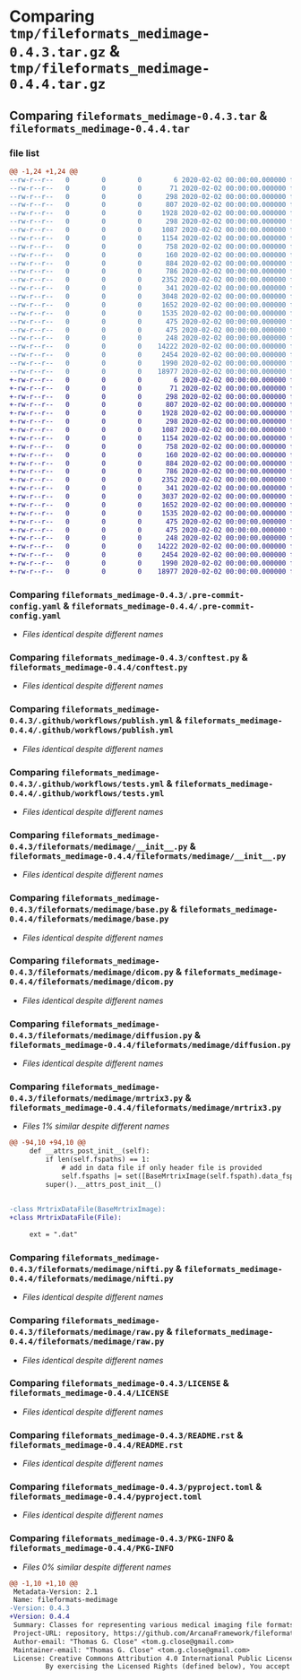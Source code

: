 # Comparing `tmp/fileformats_medimage-0.4.3.tar.gz` & `tmp/fileformats_medimage-0.4.4.tar.gz`

## Comparing `fileformats_medimage-0.4.3.tar` & `fileformats_medimage-0.4.4.tar`

### file list

```diff
@@ -1,24 +1,24 @@
--rw-r--r--   0        0        0        6 2020-02-02 00:00:00.000000 fileformats_medimage-0.4.3/.codespell-ignorewords
--rw-r--r--   0        0        0       71 2020-02-02 00:00:00.000000 fileformats_medimage-0.4.3/.coveragerc
--rw-r--r--   0        0        0      298 2020-02-02 00:00:00.000000 fileformats_medimage-0.4.3/.flake8
--rw-r--r--   0        0        0      807 2020-02-02 00:00:00.000000 fileformats_medimage-0.4.3/.pre-commit-config.yaml
--rw-r--r--   0        0        0     1928 2020-02-02 00:00:00.000000 fileformats_medimage-0.4.3/conftest.py
--rw-r--r--   0        0        0      298 2020-02-02 00:00:00.000000 fileformats_medimage-0.4.3/pytest.ini
--rw-r--r--   0        0        0     1087 2020-02-02 00:00:00.000000 fileformats_medimage-0.4.3/.github/workflows/publish.yml
--rw-r--r--   0        0        0     1154 2020-02-02 00:00:00.000000 fileformats_medimage-0.4.3/.github/workflows/tests.yml
--rw-r--r--   0        0        0      758 2020-02-02 00:00:00.000000 fileformats_medimage-0.4.3/fileformats/medimage/__init__.py
--rw-r--r--   0        0        0      160 2020-02-02 00:00:00.000000 fileformats_medimage-0.4.3/fileformats/medimage/_version.py
--rw-r--r--   0        0        0      884 2020-02-02 00:00:00.000000 fileformats_medimage-0.4.3/fileformats/medimage/base.py
--rw-r--r--   0        0        0      786 2020-02-02 00:00:00.000000 fileformats_medimage-0.4.3/fileformats/medimage/dicom.py
--rw-r--r--   0        0        0     2352 2020-02-02 00:00:00.000000 fileformats_medimage-0.4.3/fileformats/medimage/diffusion.py
--rw-r--r--   0        0        0      341 2020-02-02 00:00:00.000000 fileformats_medimage-0.4.3/fileformats/medimage/misc.py
--rw-r--r--   0        0        0     3048 2020-02-02 00:00:00.000000 fileformats_medimage-0.4.3/fileformats/medimage/mrtrix3.py
--rw-r--r--   0        0        0     1652 2020-02-02 00:00:00.000000 fileformats_medimage-0.4.3/fileformats/medimage/nifti.py
--rw-r--r--   0        0        0     1535 2020-02-02 00:00:00.000000 fileformats_medimage-0.4.3/fileformats/medimage/raw.py
--rw-r--r--   0        0        0      475 2020-02-02 00:00:00.000000 fileformats_medimage-0.4.3/fileformats/medimage/tests/test_dicom.py
--rw-r--r--   0        0        0      475 2020-02-02 00:00:00.000000 fileformats_medimage-0.4.3/fileformats/medimage/tests/test_nifti.py
--rw-r--r--   0        0        0      248 2020-02-02 00:00:00.000000 fileformats_medimage-0.4.3/.gitignore
--rw-r--r--   0        0        0    14222 2020-02-02 00:00:00.000000 fileformats_medimage-0.4.3/LICENSE
--rw-r--r--   0        0        0     2454 2020-02-02 00:00:00.000000 fileformats_medimage-0.4.3/README.rst
--rw-r--r--   0        0        0     1990 2020-02-02 00:00:00.000000 fileformats_medimage-0.4.3/pyproject.toml
--rw-r--r--   0        0        0    18977 2020-02-02 00:00:00.000000 fileformats_medimage-0.4.3/PKG-INFO
+-rw-r--r--   0        0        0        6 2020-02-02 00:00:00.000000 fileformats_medimage-0.4.4/.codespell-ignorewords
+-rw-r--r--   0        0        0       71 2020-02-02 00:00:00.000000 fileformats_medimage-0.4.4/.coveragerc
+-rw-r--r--   0        0        0      298 2020-02-02 00:00:00.000000 fileformats_medimage-0.4.4/.flake8
+-rw-r--r--   0        0        0      807 2020-02-02 00:00:00.000000 fileformats_medimage-0.4.4/.pre-commit-config.yaml
+-rw-r--r--   0        0        0     1928 2020-02-02 00:00:00.000000 fileformats_medimage-0.4.4/conftest.py
+-rw-r--r--   0        0        0      298 2020-02-02 00:00:00.000000 fileformats_medimage-0.4.4/pytest.ini
+-rw-r--r--   0        0        0     1087 2020-02-02 00:00:00.000000 fileformats_medimage-0.4.4/.github/workflows/publish.yml
+-rw-r--r--   0        0        0     1154 2020-02-02 00:00:00.000000 fileformats_medimage-0.4.4/.github/workflows/tests.yml
+-rw-r--r--   0        0        0      758 2020-02-02 00:00:00.000000 fileformats_medimage-0.4.4/fileformats/medimage/__init__.py
+-rw-r--r--   0        0        0      160 2020-02-02 00:00:00.000000 fileformats_medimage-0.4.4/fileformats/medimage/_version.py
+-rw-r--r--   0        0        0      884 2020-02-02 00:00:00.000000 fileformats_medimage-0.4.4/fileformats/medimage/base.py
+-rw-r--r--   0        0        0      786 2020-02-02 00:00:00.000000 fileformats_medimage-0.4.4/fileformats/medimage/dicom.py
+-rw-r--r--   0        0        0     2352 2020-02-02 00:00:00.000000 fileformats_medimage-0.4.4/fileformats/medimage/diffusion.py
+-rw-r--r--   0        0        0      341 2020-02-02 00:00:00.000000 fileformats_medimage-0.4.4/fileformats/medimage/misc.py
+-rw-r--r--   0        0        0     3037 2020-02-02 00:00:00.000000 fileformats_medimage-0.4.4/fileformats/medimage/mrtrix3.py
+-rw-r--r--   0        0        0     1652 2020-02-02 00:00:00.000000 fileformats_medimage-0.4.4/fileformats/medimage/nifti.py
+-rw-r--r--   0        0        0     1535 2020-02-02 00:00:00.000000 fileformats_medimage-0.4.4/fileformats/medimage/raw.py
+-rw-r--r--   0        0        0      475 2020-02-02 00:00:00.000000 fileformats_medimage-0.4.4/fileformats/medimage/tests/test_dicom.py
+-rw-r--r--   0        0        0      475 2020-02-02 00:00:00.000000 fileformats_medimage-0.4.4/fileformats/medimage/tests/test_nifti.py
+-rw-r--r--   0        0        0      248 2020-02-02 00:00:00.000000 fileformats_medimage-0.4.4/.gitignore
+-rw-r--r--   0        0        0    14222 2020-02-02 00:00:00.000000 fileformats_medimage-0.4.4/LICENSE
+-rw-r--r--   0        0        0     2454 2020-02-02 00:00:00.000000 fileformats_medimage-0.4.4/README.rst
+-rw-r--r--   0        0        0     1990 2020-02-02 00:00:00.000000 fileformats_medimage-0.4.4/pyproject.toml
+-rw-r--r--   0        0        0    18977 2020-02-02 00:00:00.000000 fileformats_medimage-0.4.4/PKG-INFO
```

### Comparing `fileformats_medimage-0.4.3/.pre-commit-config.yaml` & `fileformats_medimage-0.4.4/.pre-commit-config.yaml`

 * *Files identical despite different names*

### Comparing `fileformats_medimage-0.4.3/conftest.py` & `fileformats_medimage-0.4.4/conftest.py`

 * *Files identical despite different names*

### Comparing `fileformats_medimage-0.4.3/.github/workflows/publish.yml` & `fileformats_medimage-0.4.4/.github/workflows/publish.yml`

 * *Files identical despite different names*

### Comparing `fileformats_medimage-0.4.3/.github/workflows/tests.yml` & `fileformats_medimage-0.4.4/.github/workflows/tests.yml`

 * *Files identical despite different names*

### Comparing `fileformats_medimage-0.4.3/fileformats/medimage/__init__.py` & `fileformats_medimage-0.4.4/fileformats/medimage/__init__.py`

 * *Files identical despite different names*

### Comparing `fileformats_medimage-0.4.3/fileformats/medimage/base.py` & `fileformats_medimage-0.4.4/fileformats/medimage/base.py`

 * *Files identical despite different names*

### Comparing `fileformats_medimage-0.4.3/fileformats/medimage/dicom.py` & `fileformats_medimage-0.4.4/fileformats/medimage/dicom.py`

 * *Files identical despite different names*

### Comparing `fileformats_medimage-0.4.3/fileformats/medimage/diffusion.py` & `fileformats_medimage-0.4.4/fileformats/medimage/diffusion.py`

 * *Files identical despite different names*

### Comparing `fileformats_medimage-0.4.3/fileformats/medimage/mrtrix3.py` & `fileformats_medimage-0.4.4/fileformats/medimage/mrtrix3.py`

 * *Files 1% similar despite different names*

```diff
@@ -94,10 +94,10 @@
     def __attrs_post_init__(self):
         if len(self.fspaths) == 1:
             # add in data file if only header file is provided
             self.fspaths |= set([BaseMrtrixImage(self.fspath).data_fspath])
         super().__attrs_post_init__()
 
 
-class MrtrixDataFile(BaseMrtrixImage):
+class MrtrixDataFile(File):
 
     ext = ".dat"
```

### Comparing `fileformats_medimage-0.4.3/fileformats/medimage/nifti.py` & `fileformats_medimage-0.4.4/fileformats/medimage/nifti.py`

 * *Files identical despite different names*

### Comparing `fileformats_medimage-0.4.3/fileformats/medimage/raw.py` & `fileformats_medimage-0.4.4/fileformats/medimage/raw.py`

 * *Files identical despite different names*

### Comparing `fileformats_medimage-0.4.3/LICENSE` & `fileformats_medimage-0.4.4/LICENSE`

 * *Files identical despite different names*

### Comparing `fileformats_medimage-0.4.3/README.rst` & `fileformats_medimage-0.4.4/README.rst`

 * *Files identical despite different names*

### Comparing `fileformats_medimage-0.4.3/pyproject.toml` & `fileformats_medimage-0.4.4/pyproject.toml`

 * *Files identical despite different names*

### Comparing `fileformats_medimage-0.4.3/PKG-INFO` & `fileformats_medimage-0.4.4/PKG-INFO`

 * *Files 0% similar despite different names*

```diff
@@ -1,10 +1,10 @@
 Metadata-Version: 2.1
 Name: fileformats-medimage
-Version: 0.4.3
+Version: 0.4.4
 Summary: Classes for representing various medical imaging file formats in Python classes for use in type hinting in data workflows
 Project-URL: repository, https://github.com/ArcanaFramework/fileformats-medimage
 Author-email: "Thomas G. Close" <tom.g.close@gmail.com>
 Maintainer-email: "Thomas G. Close" <tom.g.close@gmail.com>
 License: Creative Commons Attribution 4.0 International Public License
         By exercising the Licensed Rights (defined below), You accept and agree to be bound by the terms and conditions of this Creative Commons Attribution 4.0 International Public License ("Public License"). To the extent this Public License may be interpreted as a contract, You are granted the Licensed Rights in consideration of Your acceptance of these terms and conditions, and the Licensor grants You such rights in consideration of benefits the Licensor receives from making the Licensed Material available under these terms and conditions.
```

